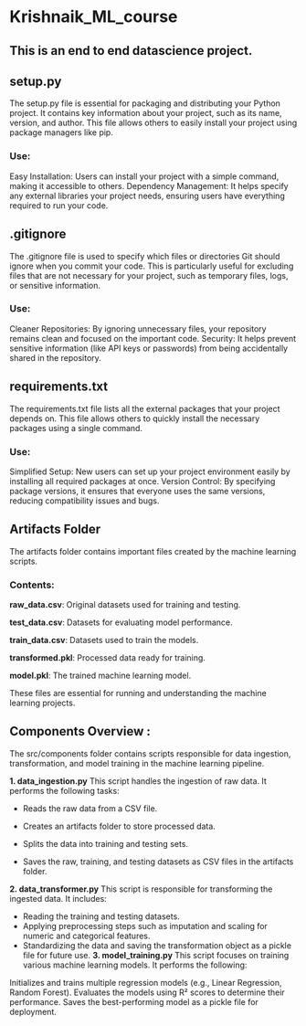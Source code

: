 # Krishnaik_ML_course

## This is an end to end datascience project.

## setup.py
The setup.py file is essential for packaging and distributing your Python project. It contains key information about your project, such as its name, version, and author. This file allows others to easily install your project using package managers like pip.
### Use:
Easy Installation: Users can install your project with a simple command, making it accessible to others.
Dependency Management: It helps specify any external libraries your project needs, ensuring users have everything required to run your code.


## .gitignore
The .gitignore file is used to specify which files or directories Git should ignore when you commit your code. This is particularly useful for excluding files that are not necessary for your project, such as temporary files, logs, or sensitive information.
### Use:
Cleaner Repositories: By ignoring unnecessary files, your repository remains clean and focused on the important code.
Security: It helps prevent sensitive information (like API keys or passwords) from being accidentally shared in the repository.


## requirements.txt
The requirements.txt file lists all the external packages that your project depends on. This file allows others to quickly install the necessary packages using a single command.
### Use:
Simplified Setup: New users can set up your project environment easily by installing all required packages at once.
Version Control: By specifying package versions, it ensures that everyone uses the same versions, reducing compatibility issues and bugs.


## Artifacts Folder
The artifacts folder contains important files created by the machine learning scripts.
### Contents:
**raw_data.csv**: Original datasets used for training and testing.

**test_data.csv**: Datasets for evaluating model performance.

**train_data.csv**: Datasets used to train the models.

**transformed.pkl**: Processed data ready for training.

**model.pkl**: The trained machine learning model.

These files are essential for running and understanding the machine learning projects.

## Components Overview :
The src/components folder contains scripts responsible for data ingestion, transformation, and model training in the machine learning pipeline.

**1. data_ingestion.py**
This script handles the ingestion of raw data. It performs the following tasks:

- Reads the raw data from a CSV file.

- Creates an artifacts folder to store processed data.

- Splits the data into training and testing sets.

- Saves the raw, training, and testing datasets as CSV files in the artifacts folder.


**2. data_transformer.py**
This script is responsible for transforming the ingested data. It includes:


- Reading the training and testing datasets.
- Applying preprocessing steps such as imputation and scaling for numeric and categorical features.
- Standardizing the data and saving the transformation object as a pickle file for future use.
**3. model_training.py**
This script focuses on training various machine learning models. It performs the following:

Initializes and trains multiple regression models (e.g., Linear Regression, Random Forest).
Evaluates the models using R² scores to determine their performance.
Saves the best-performing model as a pickle file for deployment.
